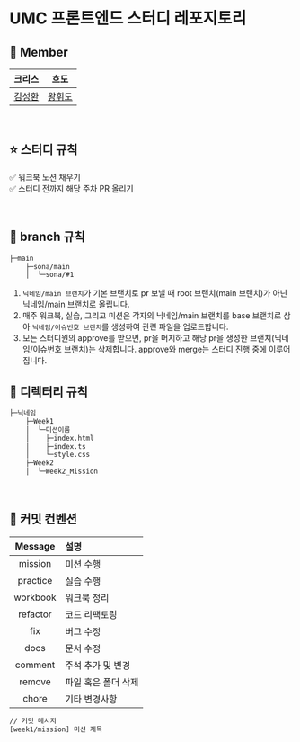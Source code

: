 # UMC 프론트엔드 스터디 레포지토리

## 👥 Member

|                 크리스                 |                   흐도                    |  
| :-----------------------------------: | :---------------------------------------: | 
| [김성환](https://github.com/kim10914) | [왕휘도](https://github.com/kingluminance) | 

<br/>

## ⭐️ 스터디 규칙

✅ 워크북 노션 채우기 <br />
✅ 스터디 전까지 해당 주차 PR 올리기

<br/>

## 🌳 branch 규칙

```bash
├─main
    ├─sona/main
    │  └─sona/#1
```

1. `닉네임/main 브랜치`가 기본 브랜치로 pr 보낼 때 root 브랜치(main 브랜치)가 아닌 닉네임/main 브랜치로 올립니다.
2. 매주 워크북, 실습, 그리고 미션은 각자의 닉네임/main 브랜치를 base 브랜치로 삼아 `닉네임/이슈번호 브랜치`를 생성하여 관련 파일을 업로드합니다.
3. 모든 스터디원의 approve를 받으면, pr을 머지하고 해당 pr을 생성한 브랜치(닉네임/이슈번호 브랜치)는 삭제합니다. approve와 merge는 스터디 진행 중에 이루어집니다.

## 📂 디렉터리 규칙

```bash
├─닉네임
    ├─Week1
    │  └─미션이름
    │    ├─index.html
    │    ├─index.ts
    │    └─style.css
    ├─Week2
    │  └─Week2_Mission
```

<br/>

## 🔖 커밋 컨벤션

| Message  | 설명                |
| :------: | :------------------ |
| mission  | 미션 수행           |
| practice | 실습 수행           |
| workbook | 워크북 정리         |
| refactor | 코드 리팩토링       |
|   fix    | 버그 수정           |
|   docs   | 문서 수정           |
| comment  | 주석 추가 및 변경   |
|  remove  | 파일 혹은 폴더 삭제 |
|  chore   | 기타 변경사항       |

```bash
// 커밋 메시지
[week1/mission] 미션 제목
```
